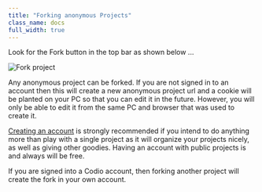 ```yaml
---
title: "Forking anonymous Projects"
class_name: docs
full_width: true
---
```


Look for the Fork button in the top bar as shown below ...

![Fork project](/img/docs/fork-ide.png)

Any anonymous project can be forked. If you are not signed in to an account then this will create a new anonymous project url and a cookie will be planted on your PC so that you can edit it in the future. However, you will only be able to edit it from the same PC and browser that was used to create it.

[Creating an account](/docs/signup/) is strongly recommended if you intend to do anything more than play with a single project as it will organize your projects nicely, as well as giving other goodies. Having an account with public projects is and always will be free.

If you are signed into a Codio account, then forking another project will create the fork in your own account.

